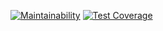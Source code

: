 [![Maintainability](https://api.codeclimate.com/v1/badges/d9ac339ab403823ff84d/maintainability)](https://codeclimate.com/github/Shablii/php-project-lvl4/maintainability)
[![Test Coverage](https://api.codeclimate.com/v1/badges/d9ac339ab403823ff84d/test_coverage)](https://codeclimate.com/github/Shablii/php-project-lvl4/test_coverage)
